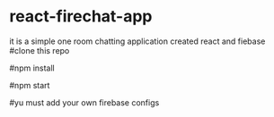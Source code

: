 # react-firechat-app
it is a simple one room chatting application created react and fiebase 
#clone this repo 

#npm install 

#npm  start

#yu must add your own  firebase configs 
